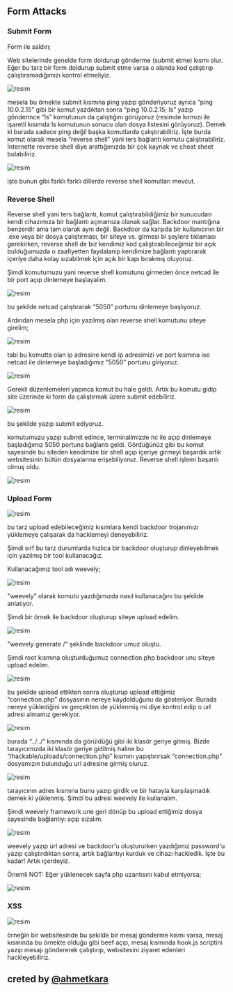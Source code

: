
## Form Attacks

### Submit Form

 Form ile saldırı;
 
 Web sitelerinde genelde form doldurup gönderme (submit etme) kısmı olur. Eğer bu tarz bir form doldurup submit etme varsa o alanda kod çalıştırıp çalıştıramadığımızı kontrol etmeliyiz.
 
 ![resim](https://user-images.githubusercontent.com/18248422/179507810-2274eaed-19b0-4861-8d82-fac781541cef.png)
 
 mesela bu örnekte submit kısmına ping yazıp gönderiyoruz ayrıca “ping 10.0.2.15” gibi bir komut yazdıktan sonra “ping 10.0.2.15; ls” yazıp gönderince “ls” komutunun  da çalıştığını görüyoruz (resimde kırmızı ile işaretli kısımda ls komutunun sonucu olan dosya listesini görüyoruz). Demek ki burada sadece ping değil başka komutlarda çalıştırabiliriz. İşte burda komut olarak mesela “reverse shell”  yani ters bağlantı komutu çalıştırabiliriz. İnternette reverse shell diye arattığımızda bir çok kaynak ve cheat sheet bulabiliriz.
 
 ![resim](https://user-images.githubusercontent.com/18248422/179507860-21d27aab-8709-46fc-b1b2-181f3ccbd87e.png)

 işte bunun gibi farklı farklı dillerde reverse shell komutları mevcut.
 
 ### Reverse Shell
 
  Reverse shell yani ters bağlantı, komut çalıştırabildiğimiz bir sunucudan kendi cihazımıza bir bağlantı açmamıza olanak sağlar. Backdoor mantığına benzerdir ama tam olarak aynı değil. Backdoor da karşıda bir kullanıcının bir .exe veya bir dosya çalıştırması, bir siteye vs. girmesi bi şeylere tıklaması gerekirken, reverse shell de biz kendimiz kod çalıştırabileceğimiz bir açık bulduğumuzda o zaafiyetten faydalanıp kendimize bağlantı yaptırarak içeriye daha kolay sızabilmek için açık bir kapı bırakmış oluyoruz. 
 
 Şimdi komutumuzu yani reverse shell komutunu girmeden önce netcad ile bir port açıp dinlemeye başlayalım.
 
 ![resim](https://user-images.githubusercontent.com/18248422/179507917-044034c1-a5e8-414f-85a2-259d60a688a3.png)
 
 bu şekilde netcad çalıştırarak “5050” portunu dinlemeye başlıyoruz.
 
 Ardından mesela php için yazılmış olan reverse shell komutunu siteye girelim;
 
![resim](https://user-images.githubusercontent.com/18248422/179508004-05fefc39-73dd-4cc8-9d53-b34c4744afe3.png)

  tabi bu komutta olan ip adresine kendi ip adresimizi ve port kısmına ise netcad ile dinlemeye başladığımız “5050” portunu giriyoruz. 
 
 ![resim](https://user-images.githubusercontent.com/18248422/179508054-c7bb3ac4-994a-4fed-a71b-76f985d73b5a.png)

 Gerekli düzenlemeleri yapınca komut bu hale geldi. Artık bu komutu gidip site üzerinde ki form da çalıştırmak üzere submit edebiliriz. 
 
 ![resim](https://user-images.githubusercontent.com/18248422/179508062-2eee4bfb-608d-4dfe-b1d4-902cbb76364b.png)
 
  bu şekilde yazıp submit ediyoruz.
 
 komutumuzu yazıp submit edince, terminalimizde nc ile açıp dinlemeye başladığımız 5050 portuna bağlantı geldi. Gördüğünüz gibi bu komut sayesinde bu siteden kendimize bir shell açıp içeriye girmeyi başardık artık websitesinin bütün dosyalarına erişebiliyoruz. Reverse shell işlemi başarılı olmuş oldu.
 
 ![resim](https://user-images.githubusercontent.com/18248422/179508086-8760d472-1ed1-47ce-bcc8-7fbaaf7c63a5.png)
 
 ### Upload Form
 
 ![resim](https://user-images.githubusercontent.com/18248422/179508138-475d51e6-ad3c-4726-a323-b46fa01af968.png)
 
bu tarz upload edebileceğimiz kısımlara kendi backdoor trojanımızı yüklemeye çalışarak da hacklemeyi deneyebiliriz.

 Şimdi sırf bu tarz durumlarda hızlıca bir backdoor oluşturup dinleyebilmek için yazılmış bir tool kullanacağız.
 
 Kullanacağımız tool adı weevely;
 
 ![resim](https://user-images.githubusercontent.com/18248422/179508160-48e436d6-0af1-460e-8be4-dcb1c8ee4051.png)
 
  "weevely" olarak komutu yazdığımızda nasıl kullanacağını bu şekilde anlatıyor. 
 
 Şimdi bir örnek ile backdoor oluşturup siteye upload edelim.
 
 ![resim](https://user-images.githubusercontent.com/18248422/179508183-c0283cd8-656d-4c8c-b241-61475bda8e30.png)
 
 "weevely generate <password> <path>/<filename>" şeklinde backdoor umuz oluştu.
 
 Şimdi root kısmına oluşturduğumuz connection.php backdoor unu siteye upload edelim.
 
  ![resim](https://user-images.githubusercontent.com/18248422/179508211-e1e6e2f7-febd-4d42-82ea-c8db4777873f.png)
 
 bu şekilde upload ettikten sonra oluşturup upload ettiğimiz “connection.php” dosyasının nereye kaydolduğunu da gösteriyor. Burada nereye yüklediğini ve gerçekten de yüklenmiş mi diye kontrol edip o url adresi almamız gerekiyor. 
 
  ![resim](https://user-images.githubusercontent.com/18248422/179508313-43f662e0-2abc-455c-8279-ed5989aaa7b3.png)

  burada “../../” kısmında da görüldüğü gibi iki klasör geriye gitmiş. Bizde tarayıcımızda iki klasör geriye gidilmiş haline bu “/hackable/uploads/connection.php” kısmını yapıştırırsak “connection.php” dosyamızın bulunduğu url adresine girmiş oluruz.
 
  ![resim](https://user-images.githubusercontent.com/18248422/179508328-4c7294b4-4c55-4199-b9bb-97a31d40b37c.png)

  tarayıcının adres kısmına bunu yazıp girdik ve bir hatayla karşılaşmadık demek ki yüklenmiş. Şimdi bu adresi weevely ile kullanalım.

 Şimdi weevely framework une geri dönüp bu upload ettiğimiz dosya sayesinde bağlantıyı açıp sızalım. 
 
 ![resim](https://user-images.githubusercontent.com/18248422/179508345-82c0f2f2-208f-4c03-a10c-579846a2dead.png)

 weevely yazıp url adresi ve backdoor'u oluştururken yazdığımız password'u yazıp çalıştırdıktan sonra, artık bağlantıyı kurduk ve cihazı hackledik. İşte bu kadar! Artık içerdeyiz.
 
 Önemli NOT: Eğer yüklenecek sayfa php uzantısını kabul etmiyorsa;
  
 ![resim](https://user-images.githubusercontent.com/18248422/179508381-b3fba26d-41bc-4565-9ec7-fab0891ff638.png)

  ### XSS
  
  ![resim](https://user-images.githubusercontent.com/18248422/179508426-1b8e1ae9-709a-4617-8699-5f0e23613a32.png)
  
  örneğin bir websitesinde bu şekilde bir mesaj gönderme kısmı varsa, mesaj kısmında bu örnekte olduğu gibi beef açıp, mesaj kısmında hook.js scriptini yazıp mesajı göndererek çalıştırıp, websitesini ziyaret edenleri hackleyebiliriz.
 
  ## creted by [@ahmetkara](https://github.com/ahmetQara)

 
